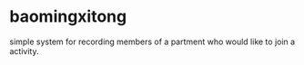 # baomingxitong
simple system for recording members of a partment who would like to join a activity.
